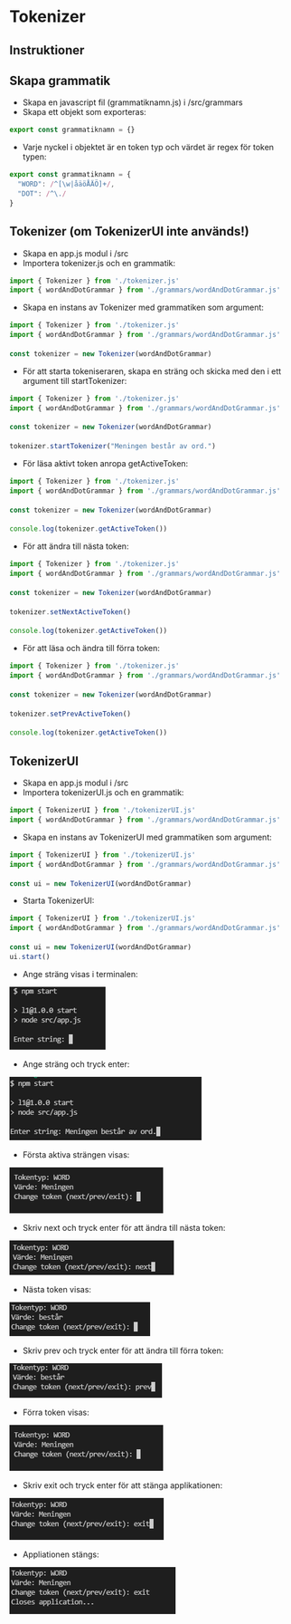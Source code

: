 # Tokenizer

## Instruktioner

## Skapa grammatik
* Skapa en javascript fil (grammatiknamn.js) i /src/grammars
* Skapa ett objekt som exporteras:
```javascript
export const grammatiknamn = {}
```
* Varje nyckel i objektet är en token typ och värdet är regex för token typen:
```javascript
export const grammatiknamn = {
  "WORD": /^[\w|åäöÅÄÖ]+/,
  "DOT": /^\./
}
```

## Tokenizer (om TokenizerUI inte används!)
* Skapa en app.js modul i /src
* Importera tokenizer.js och en grammatik:
```javascript
import { Tokenizer } from './tokenizer.js'
import { wordAndDotGrammar } from './grammars/wordAndDotGrammar.js'
```
* Skapa en instans av Tokenizer med grammatiken som argument:
```javascript
import { Tokenizer } from './tokenizer.js'
import { wordAndDotGrammar } from './grammars/wordAndDotGrammar.js'

const tokenizer = new Tokenizer(wordAndDotGrammar)
```
* För att starta tokeniseraren, skapa en sträng och skicka med den i ett argument till startTokenizer:
```javascript
import { Tokenizer } from './tokenizer.js'
import { wordAndDotGrammar } from './grammars/wordAndDotGrammar.js'

const tokenizer = new Tokenizer(wordAndDotGrammar)

tokenizer.startTokenizer("Meningen består av ord.")
```
* För läsa aktivt token anropa getActiveToken:
```javascript
import { Tokenizer } from './tokenizer.js'
import { wordAndDotGrammar } from './grammars/wordAndDotGrammar.js'

const tokenizer = new Tokenizer(wordAndDotGrammar)

console.log(tokenizer.getActiveToken())
```
* För att ändra till nästa token:
```javascript
import { Tokenizer } from './tokenizer.js'
import { wordAndDotGrammar } from './grammars/wordAndDotGrammar.js'

const tokenizer = new Tokenizer(wordAndDotGrammar)

tokenizer.setNextActiveToken()

console.log(tokenizer.getActiveToken())
```
* För att läsa och ändra till förra token:
```javascript
import { Tokenizer } from './tokenizer.js'
import { wordAndDotGrammar } from './grammars/wordAndDotGrammar.js'

const tokenizer = new Tokenizer(wordAndDotGrammar)

tokenizer.setPrevActiveToken()

console.log(tokenizer.getActiveToken())
```

## TokenizerUI
* Skapa en app.js modul i /src
* Importera tokenizerUI.js och en grammatik:
```javascript
import { TokenizerUI } from './tokenizerUI.js'
import { wordAndDotGrammar } from './grammars/wordAndDotGrammar.js'
```
* Skapa en instans av TokenizerUI med grammatiken som argument:
```javascript
import { TokenizerUI } from './tokenizerUI.js'
import { wordAndDotGrammar } from './grammars/wordAndDotGrammar.js'

const ui = new TokenizerUI(wordAndDotGrammar)

```
* Starta TokenizerUI:
```javascript
import { TokenizerUI } from './tokenizerUI.js'
import { wordAndDotGrammar } from './grammars/wordAndDotGrammar.js'

const ui = new TokenizerUI(wordAndDotGrammar)
ui.start()
```
* Ange sträng visas i terminalen:

![Ange sträng](./img/enter-string.PNG)
* Ange sträng och tryck enter:

![Ange sträng](./img/enter-string2.PNG)
* Första aktiva strängen visas:

![Ange sträng](./img/loaded.PNG)
* Skriv next och tryck enter för att ändra till nästa token:

![Ange sträng](./img/next1.PNG)
* Nästa token visas:

![Ange sträng](./img/next2.PNG)
* Skriv prev och tryck enter för att ändra till förra token:

![Ange sträng](./img/prev1.PNG)
* Förra token visas:

![Ange sträng](./img/loaded.PNG)
* Skriv exit och tryck enter för att stänga applikationen:

![Ange sträng](./img/exit1.PNG)
* Appliationen stängs:

![Ange sträng](./img/exit2.PNG)